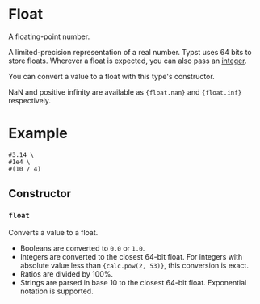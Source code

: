 # Float

A floating-point number.

A limited-precision representation of a real number. Typst uses 64 bits to
store floats. Wherever a float is expected, you can also pass an
[integer]($int).

You can convert a value to a float with this type's constructor.

NaN and positive infinity are available as `{float.nan}` and `{float.inf}`
respectively.

# Example
```example
#3.14 \
#1e4 \
#(10 / 4)
```

## Constructor

### `float`

Converts a value to a float.

- Booleans are converted to `0.0` or `1.0`.
- Integers are converted to the closest 64-bit float. For integers with
  absolute value less than `{calc.pow(2, 53)}`, this conversion is
  exact.
- Ratios are divided by 100%.
- Strings are parsed in base 10 to the closest 64-bit float. Exponential
  notation is supported.




